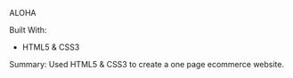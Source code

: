 ALOHA 

Built With:
- HTML5 & CSS3

Summary: Used HTML5 & CSS3 to create a one page ecommerce website.
